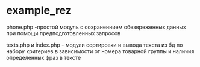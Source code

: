 # example_rez

phone.php -простой модуль с сохраненнием обезвреженных данных при помощи предподготовленных запросов

texts.php и index.php - модули сортировки и вывода текста из бд по набору критериев в зависимости от номера товарной группы и наличия определенных фраз в тексте
